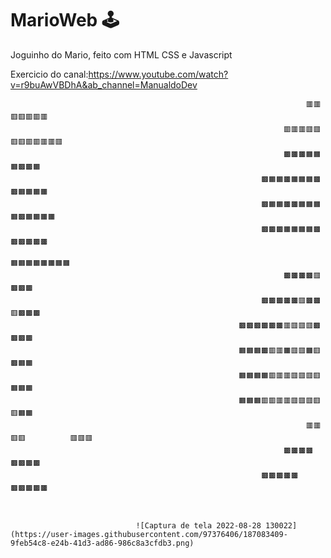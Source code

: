 # MarioWeb  🕹️
Joguinho do Mario, feito com HTML CSS e Javascript 

Exercicio do canal:https://www.youtube.com/watch?v=r9buAwVBDhA&ab_channel=ManualdoDev




                                                                      🟥🟥🟥🟥🟥🟥🟥
                                                                 🟥🟥🟥🟥🟥🟥🟥🟥🟥🟥🟥🟥
                                                                 🟫🟫🟫🟧🟧🟧🟫🟫🟧
                                                            🟫🟧🟧🟫🟧🟧🟧🟫🟫🟧🟧🟧🟧
                                                            🟫🟧🟧🟫🟫🟧🟧🟧🟧🟫🟧🟧🟧🟧
                                                            🟫🟫🟫🟧🟧🟧🟧🟫🟫🟫🟫🟫🟫
                                                                           🟧🟧🟧🟧🟧🟧🟧🟧
                                                                 🟫🟫🟫🟫🟥🟫🟫🟫
                                                            🟫🟫🟫🟫🟫🟥🟫🟫🟥🟫🟫🟫
                                                       🟫🟫🟫🟫🟫🟫🟥🟥🟥🟥🟫🟫🟫🟫
                                                       🟧🟧🟧🟫🟥🟥🟧🟥🟥🟧🟥🟫🟧🟧
                                                       🟧🟧🟧🟧🟥🟥🟥🟥🟥🟥🟥🟧🟧🟧
                                                       🟧🟧🟧🟥🟥🟥🟥🟥🟥🟥🟥🟥🟧🟧
                                                                      🟥🟥🟥🟥          🟥🟥🟥
                                                                 🟫🟫🟫🟫               🟫🟫🟫🟫
                                                            🟫🟫🟫🟫🟫               🟫🟫🟫🟫🟫   
                                                            
                                                            
                                                            
                                ![Captura de tela 2022-08-28 130022](https://user-images.githubusercontent.com/97376406/187083409-9feb54c8-e24b-41d3-ad86-986c8a3cfdb3.png)
                            
